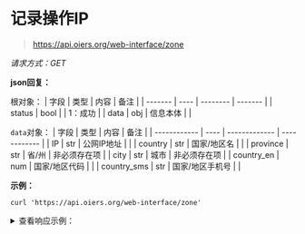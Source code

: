 # 记录操作IP

> https://api.oiers.org/web-interface/zone


*请求方式：GET*

**json回复：**

根对象：
| 字段    | 类型 | 内容     | 备注    |
| ------- | ---- | -------- | ------- |
| status   | bool  |    | 1：成功 |
| data    | obj  | 信息本体 |         |

`data`对象：
| 字段         | 类型 | 内容          | 备注         |
| ------------ | ---- | ------------- | ------------ |
| IP         | str  | 公网IP地址    |              |
| country      | str  | 国家/地区名   |              |
| province     | str  | 省/州         | 非必须存在项 |
| city         | str  | 城市          | 非必须存在项 |
| country_en | num  | 国家/地区代码 |              |
| country_sms | str  | 国家/地区手机号 |              |

**示例：**
```shell
curl 'https://api.oiers.org/web-interface/zone'
```
<details>
<summary>查看响应示例：</summary>

```json
{
    "code":0,
    "message":"0",
    "ttl":1,
    "data":{
            "addr":"2600:3c01::f03c:93ff:fe6e:ec9b",
            "country":"美国",
            "country_code":US
            "country_sms":+1
        }
}
```
</details>

